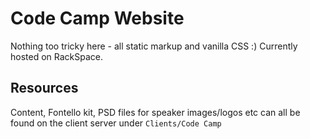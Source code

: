 # Code Camp Website

Nothing too tricky here - all static markup and vanilla CSS :) Currently hosted on RackSpace.

## Resources

Content, Fontello kit, PSD files for speaker images/logos etc can all be found on the client server under `Clients/Code Camp`
